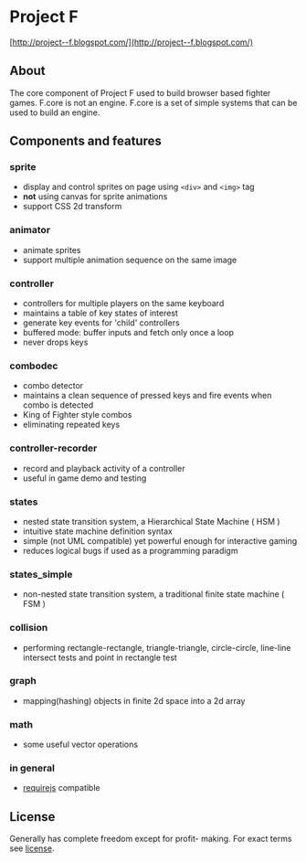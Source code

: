 # Project F
[http://project--f.blogspot.com/](http://project--f.blogspot.com/)

## About
The core component of Project F used to build browser based fighter games.
F.core is not an engine. F.core is a set of simple systems that can be used to build an engine.

## Components and features

### sprite
- display and control sprites on page using `<div>` and `<img>` tag
- **not** using canvas for sprite animations
- support CSS 2d transform

### animator
- animate sprites
- support multiple animation sequence on the same image

### controller
- controllers for multiple players on the same keyboard
- maintains a table of key states of interest
- generate key events for 'child' controllers
- buffered mode: buffer inputs and fetch only once a loop
- never drops keys

### combodec
- combo detector
- maintains a clean sequence of pressed keys and fire events when combo is detected
- King of Fighter style combos
- eliminating repeated keys

### controller-recorder
- record and playback activity of a controller
- useful in game demo and testing

### states
- nested state transition system, a Hierarchical State Machine ( HSM )
- intuitive state machine definition syntax
- simple (not UML compatible) yet powerful enough for interactive gaming
- reduces logical bugs if used as a programming paradigm

### states_simple
- non-nested state transition system, a traditional finite state machine ( FSM )

### collision
- performing rectangle-rectangle, triangle-triangle, circle-circle, line-line intersect tests
and point in rectangle test

### graph
- mapping(hashing) objects in finite 2d space into a 2d array

### math
- some useful vector operations

### in general
- [requirejs](http://requirejs.org/) compatible

## License
Generally has complete freedom except for profit- making. For exact terms see [license](http://project--f.blogspot.hk/2012/05/license.html).
